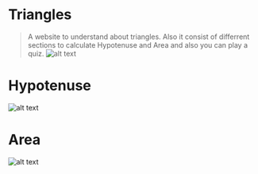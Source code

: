 # Triangles
> A website to understand about triangles. Also it consist of differrent sections to calculate Hypotenuse and Area and also you can play a quiz.
![alt text](https://github.com/am4n-raj/Triangles/blob/main/triangle.png)
# Hypotenuse
![alt text](https://github.com/am4n-raj/Triangles/blob/main/trianglehYPO.png)
# Area
![alt text](https://github.com/am4n-raj/Triangles/blob/main/triangleArea.png)
